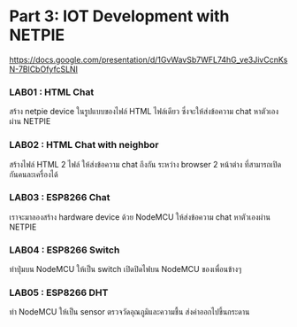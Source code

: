 # Part 3: IOT Development with NETPIE
https://docs.google.com/presentation/d/1GvWavSb7WFL74hG_ve3JivCcnKsN-7BlCbOfyfcSLNI

### LAB01 : HTML Chat
สร้าง netpie device ในรูปแบบของไฟล์ HTML ไฟล์เดียว ซึ่งจะให้ส่งข้อความ chat หาตัวเองผ่าน NETPIE

### LAB02 : HTML Chat with neighbor
สร้างไฟล์ HTML 2 ไฟล์ ให้ส่งข้อความ chat ถึงกัน ระหว่าง browser 2 หน้าต่าง ที่สามารถเปิดกันคนละเครื่องได้

### LAB03 : ESP8266 Chat
เราจะมาลองสร้าง hardware device ด้วย NodeMCU ให้ส่งข้อความ chat หาตัวเองผ่าน NETPIE

### LAB04 : ESP8266 Switch
ทำปุ่มบน NodeMCU ให้เป็น switch เปิดปิดไฟบน NodeMCU ของเพื่อนข้างๆ

### LAB05 : ESP8266 DHT
ทำ NodeMCU ให้เป็น sensor ตรวจวัดอุณภูมิและความชื้น ส่งค่าออกไปขึ้นกระดาน
